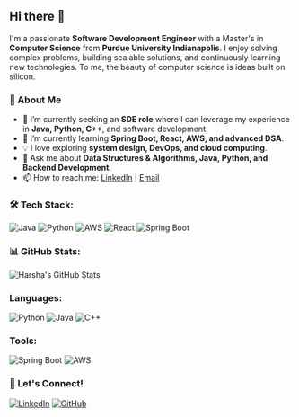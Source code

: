 ## Hi there 👋

I'm a passionate **Software Development Engineer** with a Master's in **Computer Science** from **Purdue University Indianapolis**. I enjoy solving complex problems, building scalable solutions, and continuously learning new technologies. To me, the beauty of computer science is ideas built on silicon.

### 🚀 About Me
- 🔭 I’m currently seeking an **SDE role** where I can leverage my experience in **Java, Python, C++**, and software development.
- 🌱 I’m currently learning **Spring Boot, React, AWS, and advanced DSA**.
- 💡 I love exploring **system design, DevOps, and cloud computing**.
- 💬 Ask me about **Data Structures & Algorithms, Java, Python, and Backend Development**.
- 📫 How to reach me: [LinkedIn](https://www.linkedin.com/in/sai-harsha-57822ab0/) | [Email](mailto:saiharshaic@gmail.com)

### 🛠️ Tech Stack:
![Java](https://img.shields.io/badge/Java-ED8B00?style=for-the-badge&logo=java&logoColor=white)
![Python](https://img.shields.io/badge/Python-3776AB?style=for-the-badge&logo=python&logoColor=white)
![AWS](https://img.shields.io/badge/Amazon%20AWS-232F3E?style=for-the-badge&logo=amazon-aws&logoColor=white)
![React](https://img.shields.io/badge/React-20232A?style=for-the-badge&logo=react&logoColor=61DAFB)
![Spring Boot](https://img.shields.io/badge/Spring%20Boot-6DB33F?style=for-the-badge&logo=spring-boot&logoColor=white)

### 📊 GitHub Stats:
![Harsha's GitHub Stats](https://github-readme-stats.vercel.app/api?username=harshasic&show_icons=true&theme=dark)


### Languages:
![Python](https://img.shields.io/badge/Python-3776AB?style=for-the-badge&logo=python&logoColor=white)
![Java](https://img.shields.io/badge/Java-ED8B00?style=for-the-badge&logo=java&logoColor=white)
![C++](https://img.shields.io/badge/C++-00599C?style=for-the-badge&logo=cplusplus&logoColor=white)

### Tools:
![Spring Boot](https://img.shields.io/badge/Spring_Boot-6DB33F?style=for-the-badge&logo=spring-boot&logoColor=white)
![AWS](https://img.shields.io/badge/AWS-232F3E?style=for-the-badge&logo=amazon-aws&logoColor=white)



### 🤝 Let's Connect!
[![LinkedIn](https://img.shields.io/badge/LinkedIn-0077B5?style=for-the-badge&logo=linkedin&logoColor=white)](https://www.linkedin.com/in/yourprofile/)
[![GitHub](https://img.shields.io/badge/GitHub-181717?style=for-the-badge&logo=github&logoColor=white)](https://github.com/harshasic/)
